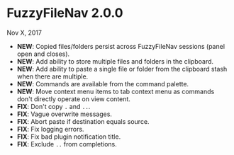 # FuzzyFileNav 2.0.0

Nov X, 2017

- **NEW**: Copied files/folders persist across FuzzyFileNav sessions (panel open and closes).
- **NEW**: Add ability to store multiple files and folders in the clipboard.
- **NEW**: Add ability to paste a single file or folder from the clipboard stash when there are multiple.
- **NEW**: Commands are available from the command palette.
- **NEW**: Move context menu items to tab context menu as commands don't directly operate on view content.
- **FIX**: Don't copy `.` and `..`.
- **FIX**: Vague overwrite messages.
- **FIX**: Abort paste if destination equals source.
- **FIX**: Fix logging errors.
- **FIX**: Fix bad plugin notification title.
- **FIX**: Exclude `..` from completions.
